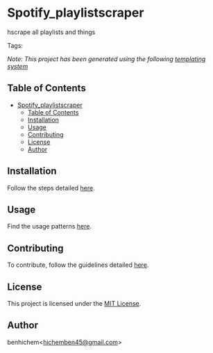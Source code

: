# Spotify_playlistscraper
 hscrape all playlists and things

Tags: 

*Note: This project has been generated using the following [templating system](./TEMPLATE.md)*

## Table of Contents
- [Spotify_playlistscraper](#param-githubrepo--replace------titlecase)
  - [Table of Contents](#table-of-contents)
  - [Installation](#installation)
  - [Usage](#usage)
  - [Contributing](#contributing)
  - [License](#license)
  - [Author](#author)

## Installation
Follow the steps detailed [here](./INSTALL.md).

## Usage
Find the usage patterns [here](./USAGE.md).

## Contributing
To contribute, follow the guidelines detailed [here](./CONTRIBUTE.md).

## License
This project is licensed under the [MIT License](./LICENSE).

## Author
benhichem<<hichemben45@gmail.com>>